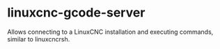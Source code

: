 # linuxcnc-gcode-server
Allows connecting to a LinuxCNC installation and executing commands, similar to linuxcncrsh.
